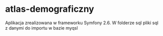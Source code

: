 # atlas-demograficzny
Aplikacja zrealizowana w frameworku Symfony 2.6. 
W folderze sql pliki sql z danymi do importu w bazie myqsl
